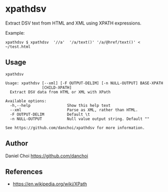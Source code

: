 # xpathdsv


Extract DSV text from HTML and XML using XPATH expressions.

Example:

    xpathdsv $ xpathdsv  '//a'  '/a/text()' '/a/@href/text()' < ~/test.html


## Usage


    xpathdsv
    
    Usage: xpathdsv [--xml] [-F OUTPUT-DELIM] [-n NULL-OUTPUT] BASE-XPATH
                    [CHILD-XPATH]
      Extract DSV data from HTML or XML with XPath
    
    Available options:
      -h,--help                Show this help text
      --xml                    Parse as XML, rather than HTML.
      -F OUTPUT-DELIM          Default \t
      -n NULL-OUTPUT           Null value output string. Default ""
    
    See https://github.com/danchoi/xpathdsv for more information.


## Author

Daniel Choi <https://github.com/danchoi>


## References

* <https://en.wikipedia.org/wiki/XPath>
